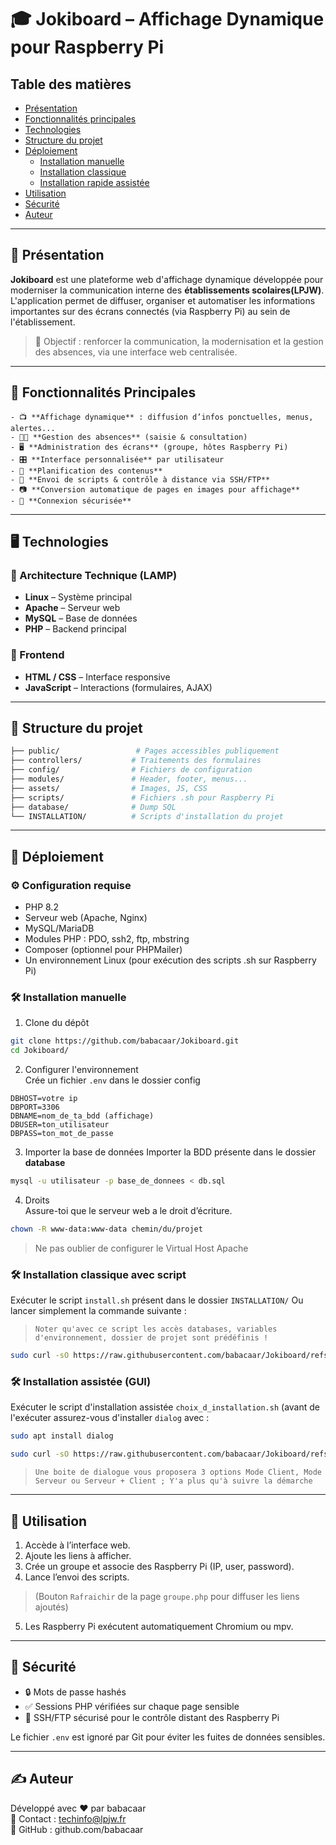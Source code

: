 # 🎓 Jokiboard – Affichage Dynamique pour Raspberry Pi  

## Table des matières
- [Présentation](#-présentation)
- [Fonctionnalités principales](#-fonctionnalités-principales)
- [Technologies](#️-technologies)
- [Structure du projet](#-structure-du-projet)
- [Déploiement](#-déploiement)
    - [Installation manuelle](#️-installation-manuelle)
    - [Installation classique](#️-installation-classique-avec-script)
    - [Installation rapide assistée](#️-installation-assistée-gui)
- [Utilisation](#-utilisation)
- [Sécurité](#-sécurité)
- [Auteur](#️-auteur)
_________________________________________________________________________

## 📌 Présentation

**Jokiboard** est une plateforme web d'affichage dynamique développée pour moderniser la communication interne des **établissements scolaires(LPJW)**.  
L'application permet de diffuser, organiser et automatiser les informations importantes sur des écrans connectés (via Raspberry Pi) au sein de l'établissement.

> 🎯 Objectif : renforcer la communication, la modernisation et la gestion des absences, via une interface web centralisée.

_________________________________________________________________________
## 🧩 Fonctionnalités Principales

```
- 📺 **Affichage dynamique** : diffusion d’infos ponctuelles, menus, alertes...
- 👨‍🏫 **Gestion des absences** (saisie & consultation)
- 🖥️ **Administration des écrans** (groupe, hôtes Raspberry Pi)
- 🎛️ **Interface personnalisée** par utilisateur
- 📅 **Planification des contenus**
- 🧠 **Envoi de scripts & contrôle à distance via SSH/FTP**
- 📷 **Conversion automatique de pages en images pour affichage**
- 🔐 **Connexion sécurisée**
```
_________________________________________________________________________

## 🖥️ Technologies

###    🔧 Architecture Technique (LAMP)
- **Linux** – Système principal
- **Apache** – Serveur web
- **MySQL** – Base de données
- **PHP** – Backend principal

###    🧱 Frontend
- **HTML / CSS** – Interface responsive
- **JavaScript** – Interactions (formulaires, AJAX)

_________________________________________________________________________

## 📁 Structure du projet

```bash
├── public/                 # Pages accessibles publiquement
├── controllers/           # Traitements des formulaires
├── config/                # Fichiers de configuration
├── modules/               # Header, footer, menus...
├── assets/                # Images, JS, CSS
├── scripts/               # Fichiers .sh pour Raspberry Pi
├── database/              # Dump SQL
└── INSTALLATION/          # Scripts d'installation du projet
```

_________________________________________________________________________

## 🚀 Déploiement

###     ⚙️ Configuration requise

- PHP 8.2  
- Serveur web (Apache, Nginx)  
- MySQL/MariaDB  
- Modules PHP : PDO, ssh2, ftp, mbstring  
- Composer (optionnel pour PHPMailer)
- Un environnement Linux (pour exécution des scripts .sh sur Raspberry Pi)  



###     🛠️ Installation manuelle

1. Clone du dépôt

```bash
git clone https://github.com/babacaar/Jokiboard.git
cd Jokiboard/
```

2. Configurer l'environnement  
Crée un fichier `.env` dans le dossier config

```
DBHOST=votre ip
DBPORT=3306
DBNAME=nom_de_ta_bdd (affichage)
DBUSER=ton_utilisateur
DBPASS=ton_mot_de_passe
```

3. Importer la base de données
Importer la BDD présente dans le dossier **database**

```bash
mysql -u utilisateur -p base_de_donnees < db.sql
```

4. Droits  
Assure-toi que le serveur web a le droit d’écriture.
        
```bash
chown -R www-data:www-data chemin/du/projet
```

>Ne pas oublier de configurer le Virtual Host Apache



###     🛠️ Installation classique avec script

Exécuter le script `install.sh` présent dans le dossier `INSTALLATION/` Ou lancer simplement la commande suivante :
>    `Noter qu'avec ce script les accès databases, variables d'environnement, dossier de projet sont prédéfinis !`

```bash
sudo curl -sO https://raw.githubusercontent.com/babacaar/Jokiboard/refs/heads/main/INSTALLATION/install.sh && bash install.sh
```


###     🛠️ Installation assistée (GUI)

Exécuter le script d'installation assistée `choix_d_installation.sh` (avant de l'exécuter assurez-vous d'installer `dialog` avec :  

```bash
sudo apt install dialog
```

```bash
sudo curl -sO https://raw.githubusercontent.com/babacaar/Jokiboard/refs/heads/main/INSTALLATION/choix_d_installation.sh && bash choix_d_installation.sh
```

>`Une boite de dialogue vous proposera 3 options Mode Client, Mode Serveur ou Serveur + Client ; Y'a plus qu'à suivre la démarche`

_________________________________________________________________________

## 🚀 Utilisation

1. Accède à l’interface web.  
2. Ajoute les liens à afficher.  
3. Crée un groupe et associe des Raspberry Pi (IP, user, password).  
4. Lance l’envoi des scripts. 
> (Bouton `Rafraichir` de la page `groupe.php` pour diffuser les liens ajoutés) 
5. Les Raspberry Pi exécutent automatiquement Chromium ou mpv.

_________________________________________________________________________

## 🔐 Sécurité

- 🔒 Mots de passe hashés
- ✅ Sessions PHP vérifiées sur chaque page sensible
- 🔐 SSH/FTP sécurisé pour le contrôle distant des Raspberry Pi

Le fichier `.env` est ignoré par Git pour éviter les fuites de données sensibles.

_____________________________________________________________________________________________________________________________  
## ✍️ Auteur 
Développé avec ❤️ par babacaar  
📧 Contact : techinfo@lpjw.fr  
🔗 GitHub : github.com/babacaar
